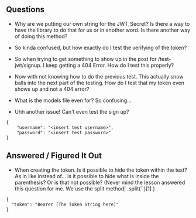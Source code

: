 ## Questions

- Why are we putting our own string for the JWT_Secret? Is there a way to have the library to do that for us or in another word. Is there another way of doing this method?

- So kinda confused, but how exactly do I test the verifying of the token?

- So when trying to get something to show up in the post for /test-jwt/signup. I keep getting a 404 Error. How do I test this properly?

- Now with not knowing how to do the previous test. This actually snow balls into the next part of the testing. How do I test that my token even shows up and not a 404 error?

- What is the models file even for? So confusing...

- Uhh another issue! Can't even test the sign up?

```
{
    "username": "<insert test username>",
    "password": "<insert test password>"
}
```

## Answered / Figured It Out

- When creating the token. Is it possible to hide the token within the test? As in like instead of... is it possible to hide what is inside the parenthesis? Or is that not possible? (Never mind the lesson answered this question for me. We use the split method| .split(``)[1] )

```
{
  "token": "Bearer (The Token String here)"
}
```
